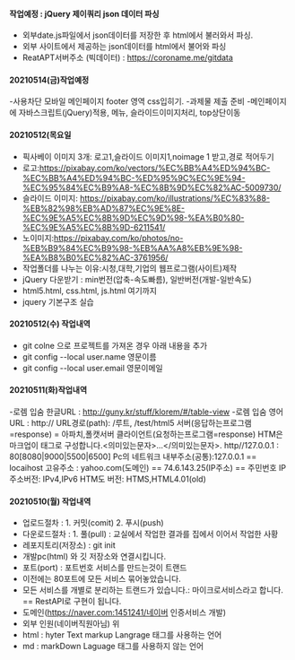 #### 작업예정 : jQuery 제이쿼리 json 데이터 파싱
- 외부date.js파일에서 json데이터를 저장한 후 html에서 불러와서 파싱.
- 외부 사이트에서 제공하는 json데이터를 html에서 불어와 파싱
- ReatAPT서버주소 (빅데이터) : https://coroname.me/gitdata
#### 20210514(금)작업예정
-사용차단 모바일 메인페이지 footer 영역 css입히기.
-과제물 제출 준비
-메인페이지에 자바스크립트(jQuery)적용, 메뉴, 슬라이드이미지처리, top상단이동

#### 20210512(목요일
- 픽사베이 이미지 3개: 로고1,슬라이드 이미지1,noimage 1 받고,경로 적어두기
- 로고:https://pixabay.com/ko/vectors/%EC%BB%A4%ED%94%BC-%EC%BB%A4%ED%94%BC-%ED%95%9C%EC%9E%94-%EC%95%84%EC%B9%A8-%EC%8B%9D%EC%82%AC-5009730/
- 슬라이드 이미지: https://pixabay.com/ko/illustrations/%EC%83%88-%EB%82%98%EB%AD%87%EC%9E%8E-%EC%9E%A5%EC%8B%9D%EC%9D%98-%EA%B0%80-%EC%9E%A5%EC%8B%9D-6211541/
- 노이미지:https://pixabay.com/ko/photos/no-%EB%B9%84%EC%B9%98-%EB%AA%A8%EB%9E%98-%EA%B8%B0%EC%82%AC-3761956/
- 작업폴더를 나누는 이유:시청,대학,기업의 웹프로그램(사이트)제작 
- jQuery 다운받기 : min번전(압축-속도빠름), 일반버전(개발-일반속도)
- html5.html, css.html, js.html 여기까지
- jquery 기본구조 실습
#### 20210512(수) 작업내역
- git colne 으로 프로젝트를 가져온 경우 아래 내용을 추가
- git config --local user.name 영문이름
- git config --local user.email 영문이메일

#### 20210511(화)작업내역
-로렘 입숨 한글URL : http://guny.kr/stuff/klorem/#/table-view
-로렘 입숨 영어URL : http://
URL경로(path): /루트, /test/html5
서버(응답하는프로그램=response) = 아파치,폴캣서버
클라이언트(요청하는프로그램=response)
HTM은 마크업이 태그로 구성합니다.<의미있는문자>...</의미있는문자>.
http//127.0.0.1 : 80[8080|9000|5500|6500]
Pc의 네트워크 내부주소(공통):127.0.0.1 == locaihost
고유주소 : yahoo.com(도메인) == 74.6.143.25(IP주소) == 주민번호
IP주소버전: IPv4,IPv6
HTM도 버전: HTMS,HTML4.01(old)

#### 20210510(월) 작업내역
- 업로드절차 : 1. 커밋(comit) 2. 푸시(push)
- 다운로드절차 : 1. 풀(pull) : 교실에서 작업한 결과를 집에서 이어서 작업한 사황
- 레포지토리(저장소) : git init 
- 개발pc(html) 와 깃 저장소와 연결시킵니다.
- 포트(port) : 포트번호 서비스를 만드는것이 트랜드
- 이전에는 80포트에 모든 서비스 묶어놓았습니다.
- 모든 서비스를 개별로 분리하는 트랜드가 있습니다.:
마이크로서비스라고 합니다. == RestAPI로 구현이 됩니다.
- 도메인(https://naver.com:1451241/네이버 인증서비스 개발)
- 외부 인원(네이버직원아님) 위
- html : hyter Text markup Langrage 태그를 사용하는 언어
- md : markDown Laguage 태그를 사용하지 않는 언어
